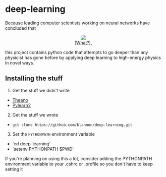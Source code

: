 deep-learning
=============
Because leading computer scientists working on neural networks have concluded that
<figure style="align: left; text-align:center;">
    <img src="http://i3.kym-cdn.com/photos/images/original/000/531/557/a88.jpg">
    <figcaption>(<a href="http://knowyourmeme.com/memes/we-need-to-go-deeper">What?</a>),</figcaption>
</figure>

this project contains python code that attempts to go deeper than any physicist has gone before by applying deep learning to high-energy physics in novel ways.


Installing the stuff
--------------------
1. Get the stuff we didn't write
* [Theano](http://deeplearning.net/software/theano/)
* [Pylearn2](http://deeplearning.net/software/pylearn2/)
2. Get the stuff we wrote
* `git clone https://github.com/klannon/deep-learning.git`
3. Set the `PYTHONPATH` environment variable
* 'cd deep-learning'
* 'setenv PYTHONPATH $PWD'

If you're planning on using this a lot, consider adding the PYTHONPATH environment variable to your .cshrc or .profile so you don't have to keep setting it